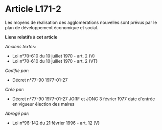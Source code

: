 # Article L171-2

Les moyens de réalisation des agglomérations nouvelles sont prévus par le plan de développement économique et social.

**Liens relatifs à cet article**

_Anciens textes_:

  - Loi n°70-610 du 10 juillet 1970 - art. 2 (V)
  - Loi n°70-610 du 10 juillet 1970 - art. 2 (VT)

_Codifié par_:

  - Décret n°77-90 1977-01-27

_Créé par_:

  - Décret n°77-90 1977-01-27 JORF et JONC 3 février 1977 date d'entrée en vigueur élection des maires

_Abrogé par_:

  - Loi n°96-142 du 21 février 1996 - art. 12 (V)
